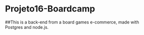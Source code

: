 # Projeto16-Boardcamp

##This is a back-end from a board games e-commerce, made with Postgres and node.js.
